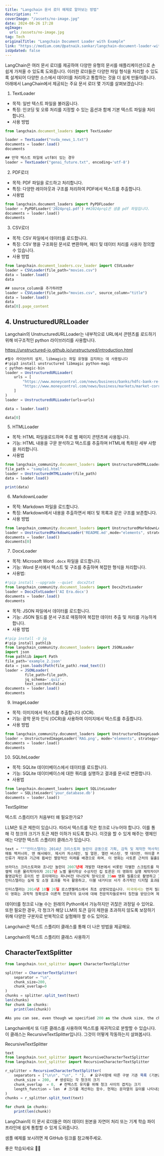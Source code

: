 ```yaml
---
title: "Langchain 문서 로더 예제로 알아보는 방법"
description: ""
coverImage: "/assets/no-image.jpg"
date: 2024-08-26 17:28
ogImage: 
  url: /assets/no-image.jpg
tag: Tech
originalTitle: "Langchain Document Loader with Example"
link: "https://medium.com/@patnaik.sankar/langchain-document-loader-with-example-5c831f8095da"
isUpdated: false
---
```



LangChain은 여러 문서 로더를 제공하여 다양한 유형의 문서를 애플리케이션으로 손쉽게 가져올 수 있도록 도와줍니다. 이러한 로더들은 다양한 파일 형식을 처리할 수 있도록 설계되어 다양한 소스에서 데이터를 처리하고 통합하는 것을 더 쉽게 만들어줍니다. 아래에서 LangChain에서 제공되는 주요 문서 로더 몇 가지를 살펴보겠습니다:

1. TextLoader

- 목적: 일반 텍스트 파일을 불러옵니다.
- 특징: 인코딩 및 오류 처리를 지정할 수 있는 옵션과 함께 기본 텍스트 파일을 처리합니다.
- 사용 방법

```js
from langchain.document_loaders import TextLoader

loader = TextLoader("nvda_news_1.txt")
documents = loader.load()
documents

## 만약 텍스트 파일에 utf8이 있는 경우
loader = TextLoader("genai_future.txt", encoding='utf-8')
```

<div class="content-ad"></div>

2. PDF로더

- 목적: PDF 파일을 로드하고 처리합니다.
- 특징: 다양한 레이아웃과 구조를 처리하여 PDF에서 텍스트를 추출합니다.
- 사용법

```python
from langchain.document_loaders import PyPDFLoader
loader = PyPDFLoader('2024prq1.pdf') ##2024prq1은 샘플 pdf 파일입니다.
documents = loader.load()
documents
```

3. CSV로더

<div class="content-ad"></div>

- 목적: CSV 파일에서 데이터를 로드합니다.
- 특징: CSV 행을 구조화된 문서로 변환하며, 헤더 및 데이터 처리를 사용자 정의할 수 있습니다.
- 사용 방법

```js
from langchain.document_loaders.csv_loader import CSVLoader
loader = CSVLoader(file_path="movies.csv")
data = loader.load()
data

## source_column을 추가하려면
loader = CSVLoader(file_path="movies.csv", source_column="title")
data = loader.load()
data
data[0].page_content
```

## 4. UnstructuredURLLoader

Langchain의 UnstructuredURLLoader는 내부적으로 URL에서 콘텐츠를 로드하기 위해 비구조적인 python 라이브러리를 사용합니다.

<div class="content-ad"></div>

https://unstructured-io.github.io/unstructured/introduction.html

```js
#필수 라이브러리 설치, libmagic는 파일 유형을 감지하는 데 사용됩니다
#!pip3 install unstructured libmagic python-magi
c python-magic-bin
loader = UnstructuredURLLoader(
    urls = [
        "https://www.moneycontrol.com/news/business/banks/hdfc-bank-re-appoints-sanmoy-chakrabarti-as-chief-risk-officer-11259771.html",
        "https://www.moneycontrol.com/news/business/markets/market-corrects-post-rbi-ups-inflation-forecast-icrr-bet-on-these-top-10-rate-sensitive-stocks-ideas-11142611.html"
    ]
)
loader = UnstructuredURLLoader(urls=urls)

data = loader.load()

data[0]
```

5. HTMLLoader

- 목적: HTML 파일을로드하며 주로 웹 페이지 콘텐츠에 사용됩니다.
- 기능: HTML 내용을 구문 분석하고 텍스트를 추출하며 HTML에 특화된 세부 사항을 처리합니다.
- 사용법

<div class="content-ad"></div>

```js
from langchain_community.document_loaders import UnstructuredHTMLLoader
file_path = "sample1.html"
loader = UnstructuredHTMLLoader(file_path)
data = loader.load()

print(data)
```

6. MarkdownLoader

- 목적: Markdown 파일을 로드합니다.
- 특징: Markdown에서 내용을 추출하면서 헤더 및 목록과 같은 구조를 보존합니다.
- 사용 방법

```js
from langchain_community.document_loaders import UnstructuredMarkdownLoader
loader = UnstructuredMarkdownLoader('README.md',mode="elements", strategy="fast",)
documents = loader.load()
documents[0]
```

<div class="content-ad"></div>

7. DocxLoader

- 목적: Microsoft Word `.docx` 파일을 로드합니다.
- 기능: Word 문서에서 텍스트 및 구조를 추출하며 복잡한 형식을 처리합니다.
- 사용법:

```js
#!pip install --upgrade --quiet  docx2txt
from langchain_community.document_loaders import Docx2txtLoader
loader = Docx2txtLoader('AI Era.docx')
documents = loader.load()
documents
```

<div class="content-ad"></div>

- 목적: JSON 파일에서 데이터를 로드합니다.
- 기능: JSON 필드를 문서 구조로 매핑하여 복잡한 데이터 추출 및 처리를 가능하게 합니다.
- 사용 방법

```js
#!pip install -U jq
#!pip install pathlib
from langchain_community.document_loaders import JSONLoader
import json
from pathlib import Path
file_path='example_2.json'
data = json.loads(Path(file_path).read_text())
loader = JSONLoader(
         file_path=file_path,
         jq_schema='.quiz',
         text_content=False)
documents = loader.load()
documents
```

9. ImageLoader

- 목적: 이미지에서 텍스트를 추출합니다 (OCR).
- 기능: 광학 문자 인식 (OCR)을 사용하여 이미지에서 텍스트를 추출합니다.
- 사용 방법

<div class="content-ad"></div>

```python
from langchain_community.document_loaders import UnstructuredImageLoader
loader = UnstructuredImageLoader('RAG.png', mode="elements", strategy="fast",)
documents = loader.load()
documents
```

10. SQLiteLoader

- 목적: SQLite 데이터베이스에서 데이터를 로드합니다.
- 기능: SQLite 데이터베이스에 대한 쿼리를 실행하고 결과를 문서로 변환합니다.
- 사용법

```python
from langchain.document_loaders import SQLiteLoader
loader = SQLiteLoader('your_database.db')
documents = loader.load()
```  

<div class="content-ad"></div>

TextSplitter

텍스트 스플리터가 처음부터 왜 필요한가요?

LLM은 토큰 제한이 있습니다. 따라서 텍스트를 작은 청크로 나누어야 합니다. 이를 통해 각 청크의 크기가 토큰 제한 이하가 되도록 합니다. 이것을 할 수 있게 해주는 랭체인에는 다양한 텍스트 스플리터 클래스가 있습니다.

```js
text = """인터스텔라는 2014년 크리스토퍼 놀란이 공동으로 기획, 감독 및 제작한 역사적인 공상 과학 영화입니다.
매튜 맥커너히, 앤 해서웨이, 제시카 차스테인, 빌 얼윈, 엘런 버스틴, 맷 데이먼, 마이클 케인이 출연합니다.
인류가 재앙과 기근에 휩싸인 멸망적인 미래를 배경으로 하며, 이 영화는 사토론 근처의 웜홀을 통과하는 우주 비행사들을 따릅니다.

브라더스 크리스토퍼와 조나단 놀란이 2007년에 개발한 대본에서 비롯된 각별한 스크립트를 작성했으며 원래는 스티븐 스필버그의 연출로 준비되었지만 결국 놀란이 연출했습니다.
캘텍 이론 물리학자이자 2017년 노벨 물리학상 수상자인 킵 토른은 이 영화의 실행 제작자이자 과학 컨설턴트로 활약했으며, 이에 대응하는 책인 '인터스텔라의 과학'을 썼습니다.
촬영감독인 호이트 반 호이테마는 파나비전 아나모픽 형식으로 35mm 영화 필름으로 촬영하고 IMAX 70mm로 제작되었습니다. 주요 촬영은 2013년 말에 앨버타, 아이슬란드, 로스앤젤레스에서 이루어졌습니다.
인터스텔라는 실제 및 소형 효과를 적극 활용하고, 더블 네거티브 사가 추가적인 디지털 효과를 만들었습니다.

인터스텔라는 2014년 10월 26일 로스앤젤레스에서 최초 상영되었습니다. 미국에서는 먼저 필름으로 발매되어 디지털 프로젝터를 사용하는 장소로 확대되었습니다. 영화는 비평가들로부터 일반적으로 긍정적인 평가를 받았으며 전 세계에서 6억 7700만 달러 이상(이후 재개봉을 통해 7억 1500만 달러)를 벌어내어 2014년에서 10번째로 많이 벌어들인 영화가 되었습니다.
이 영화는 과학적 정확성과 이론적 천문학의 묘사에 대해 천문학자들로부터 칭찬을 받았으며 제87회 아카데미 시상식에서 다섯 개 부문 후보에 올랐으며 최고의 시각 효과상을 수상하고 다른 다양한 포상도 받았습니다.""" 
```

<div class="content-ad"></div>

데이터를 청크로 나눌 수는 원래의 Python에서 가능하지만 귀찮은 과정일 수 있어요. 또한 필요한 경우, 각 청크가 해당 LLM의 토큰 길이 제한을 초과하지 않도록 보장하기 위해 다양한 구분자로 반복적으로 실험해야 할 수도 있어요.

Langchain은 텍스트 스플리터 클래스를 통해 더 나은 방법을 제공해요.

Langchain의 텍스트 스플리터 클래스 사용하기

## CharacterTextSplitter

<div class="content-ad"></div>


```js
from langchain.text_splitter import CharacterTextSplitter

splitter = CharacterTextSplitter(
    separator = "\n",
    chunk_size=200,
    chunk_overlap=0
)
chunks = splitter.split_text(text)
len(chunks)
for chunk in chunks:
    print(len(chunk))

#As you can see, even though we specified 200 as the chunk size, the chunks created ended up being larger than 200 due to the splitting based on \n.
```

Langchain에서 또 다른 클래스를 사용하여 텍스트를 재귀적으로 분할할 수 있습니다. 이 클래스는 RecursiveTextSplitter입니다. 그것이 어떻게 작동하는지 살펴봅시다.

RecursiveTextSplitter

```js
text
from langchain.text_splitter import RecursiveCharacterTextSplitter
from langchain.text_splitter import RecursiveCharacterTextSplitter

r_splitter = RecursiveCharacterTextSplitter(
    separators = ["\n\n", "\n", " "],  # 요구사항에 따른 구분 기준 목록 (기본값: ["\n\n", "\n", " "])
    chunk_size = 200,  # 생성되는 각 청크의 크기
    chunk_overlap  = 0,  # 컨텍스트 유지를 위해 청크 사이의 겹치는 크기
    length_function = len  # 크기를 계산하는 함수, 현재는 문자열의 길이를 나타내는 "len"을 사용하고 있지만, 다른 토큰 카운터를 전달할 수 있습니다)
)
chunks = r_splitter.split_text(text)

for chunk in chunks:
    print(len(chunk))
```

<div class="content-ad"></div>

LangChain의 이 문서 로더들은 여러 데이터 원본을 자연어 처리 또는 기계 학습 파이프라인에 쉽게 통합할 수 있게 도와줍니다.

샘플 예제를 보시려면 제 GitHub 링크를 참고해주세요.

좋은 학습되세요 👩‍💻